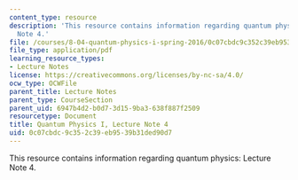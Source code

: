 ```yaml
---
content_type: resource
description: 'This resource contains information regarding quantum physics: Lecture
  Note 4.'
file: /courses/8-04-quantum-physics-i-spring-2016/0c07cbdc9c352c39eb9539b31ded90d7_MIT8_04S16_LecNotes4.pdf
file_type: application/pdf
learning_resource_types:
- Lecture Notes
license: https://creativecommons.org/licenses/by-nc-sa/4.0/
ocw_type: OCWFile
parent_title: Lecture Notes
parent_type: CourseSection
parent_uid: 6947b4d2-b0d7-3d15-9ba3-638f887f2509
resourcetype: Document
title: Quantum Physics I, Lecture Note 4
uid: 0c07cbdc-9c35-2c39-eb95-39b31ded90d7
---
```

This resource contains information regarding quantum physics: Lecture Note 4.